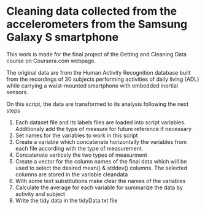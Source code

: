 Cleaning data collected from the accelerometers from the Samsung Galaxy S smartphone 
===========================================================================================

This work is made for the final project of the Getting and Cleaning Data course on Coursera.com webpage.

The original data are from the Human Activity Recognition database built from the recordings of 30 subjects performing activities of daily living (ADL) while carrying a waist-mounted smartphone with embedded inertial sensors.

On this script, the data are transformed to its analysis following the next steps

1. Each dataset file and its labels files are loaded into script variables.  
   Additionaly add the type of measure for future reference if necessary
2. Set names for the variables to work in this script
3. Create a variable which concatenate horizontally the variables from each file according with the type of measurement.
4. Concatenate verticaly the two types of measurment
5. Create a vector for the column names of the final data which will be used to select the desired mean() & stddev() columns. The selected columns are stored in the variable cleandata
6. With some text substitutions make clear the names of the variables
7. Calculate the average for each variable for summarize the data by activity and subject
8. Write the tidy data in the tidyData.txt file  


